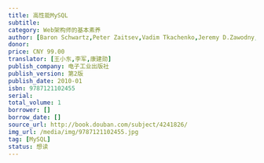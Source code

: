 ```yaml
---
title: 高性能MySQL
subtitle:
category: Web架构师的基本素养
author: [Baron Schwartz,Peter Zaitsev,Vadim Tkachenko,Jeremy D.Zawodny,Arjen Lent,Derek J.Ballin]
donor: 
price: CNY 99.00
translator: [王小东,李军,康建勋]
publish_company: 电子工业出版社
publish_version: 第2版
publish_date: 2010-01
isbn: 9787121102455
serial: 
total_volume: 1
borrower: []
borrow_date: []
source_url: http://book.douban.com/subject/4241826/
img_url: /media/img/9787121102455.jpg
tag: [MySQL]
status: 想读
---
```

